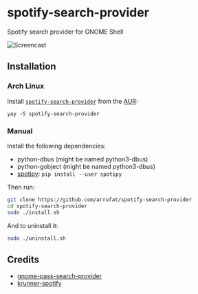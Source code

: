 # spotify-search-provider
Spotify search provider for GNOME Shell

![Screencast](misc/screencast.gif)

## Installation

### Arch Linux

Install [`spotify-search-provider`](https://aur.archlinux.org/packages/spotify-search-provider/) from the [AUR](https://aur.archlinux.org/):

```
yay -S spotify-search-provider
```

### Manual

Install the following dependencies:

- python-dbus (might be named python3-dbus)
- python-gobject (might be named python3-dbus)
- [spotipy](https://github.com/plamere/spotipy): `pip install --user spotipy`

Then run:
``` bash
git clone https://github.com/arrufat/spotify-search-provider
cd spotify-search-provider
sudo ./install.sh
```

And to uninstall it:
``` bash
sudo ./uninstall.sh
```

## Credits

- [gnome-pass-search-provider](https://github.com/jle64/gnome-pass-search-provider)
- [krunner-spotify](https://github.com/MartijnVogelaar/krunner-spotify)
